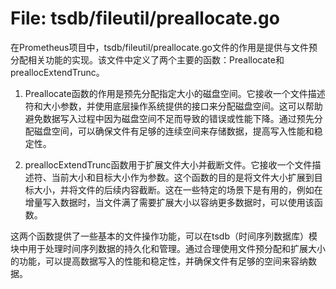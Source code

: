 # File: tsdb/fileutil/preallocate.go

在Prometheus项目中，tsdb/fileutil/preallocate.go文件的作用是提供与文件预分配相关功能的实现。该文件中定义了两个主要的函数：Preallocate和preallocExtendTrunc。

1. Preallocate函数的作用是预先分配指定大小的磁盘空间。它接收一个文件描述符和大小参数，并使用底层操作系统提供的接口来分配磁盘空间。这可以帮助避免数据写入过程中因为磁盘空间不足而导致的错误或性能下降。通过预先分配磁盘空间，可以确保文件有足够的连续空间来存储数据，提高写入性能和稳定性。

2. preallocExtendTrunc函数用于扩展文件大小并截断文件。它接收一个文件描述符、当前大小和目标大小作为参数。这个函数的目的是将文件大小扩展到目标大小，并将文件的后续内容截断。这在一些特定的场景下是有用的，例如在增量写入数据时，当文件满了需要扩展大小以容纳更多数据时，可以使用该函数。

这两个函数提供了一些基本的文件操作功能，可以在tsdb（时间序列数据库）模块中用于处理时间序列数据的持久化和管理。通过合理使用文件预分配和扩展大小的功能，可以提高数据写入的性能和稳定性，并确保文件有足够的空间来容纳数据。

